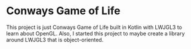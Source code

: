 # Conways Game of Life

This project is just Conways Game of Life built in Kotlin with LWJGL3
to learn about OpenGL. Also, I started this project to maybe create a
library around LWJGL3 that is object-oriented.
